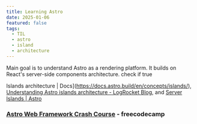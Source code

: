 ```yaml
---
title: Learning Astro
date: 2025-01-06
featured: false
tags:
  - TIL
  - astro
  - island
  - architecture
---
```


Main goal is to understand Astro as a rendering platform. It builds on React's server-side components architecture. check if true

Islands architecture | Docs](https://docs.astro.build/en/concepts/islands/), [Understanding Astro islands architecture - LogRocket Blog](https://blog.logrocket.com/understanding-astro-islands-architecture/), and [Server Islands | Astro](https://astro.build/blog/future-of-astro-server-islands/)

### [Astro Web Framework Crash Course](https://www.youtube.com/watch?v=e-hTm5VmofI&t=83s) - freecodecamp
